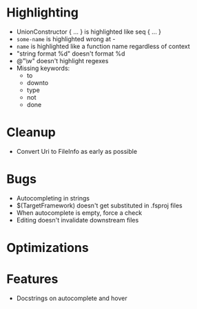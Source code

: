 # Highlighting
- UnionConstructor { ... } is highlighted like seq { ... }
- ``some-name`` is highlighted wrong at -
- ``name`` is highlighted like a function name regardless of context
- "string format %d" doesn't format %d
- @"\w" doesn't highlight regexes
- Missing keywords:
  - to
  - downto
  - type
  - not
  - done

# Cleanup
- Convert Uri to FileInfo as early as possible

# Bugs
- Autocompleting in strings
- $(TargetFramework) doesn't get substituted in .fsproj files
- When autocomplete is empty, force a check
- Editing doesn't invalidate downstream files

# Optimizations

# Features
- Docstrings on autocomplete and hover